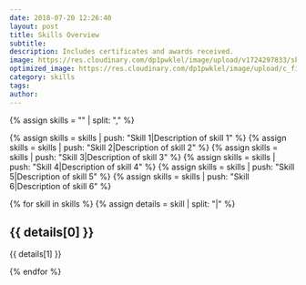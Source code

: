 ```yaml
---
date: 2018-07-20 12:26:40
layout: post
title: Skills Overview
subtitle: 
description: Includes certificates and awards received.
image: https://res.cloudinary.com/dp1pwklel/image/upload/v1724297833/skills_veetm0.png
optimized_image: https://res.cloudinary.com/dp1pwklel/image/upload/c_fill,w_380,h_200/v1724297833/skills_veetm0.png
category: skills
tags:
author:
---
```


<section class="skills-grid">
  {% assign skills = "" | split: "," %}

  {% assign skills = skills | push: "Skill 1|Description of skill 1" %}
  {% assign skills = skills | push: "Skill 2|Description of skill 2" %}
  {% assign skills = skills | push: "Skill 3|Description of skill 3" %}
  {% assign skills = skills | push: "Skill 4|Description of skill 4" %}
  {% assign skills = skills | push: "Skill 5|Description of skill 5" %}
  {% assign skills = skills | push: "Skill 6|Description of skill 6" %}

  {% for skill in skills %}
    {% assign details = skill | split: "|" %}
    <div class="skill-card">
      <div class="card-content">
        <h2>{{ details[0] }}</h2>
        <p>{{ details[1] }}</p>
      </div>
    </div>
  {% endfor %}
</section>

